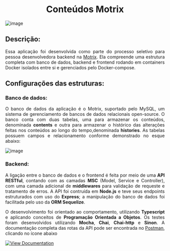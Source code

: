 # <h1 align="center"> Conteúdos Motrix </h1>

![image](https://user-images.githubusercontent.com/98190806/198351437-58e88e9d-e01b-4f66-b457-98aaaf092156.png)

## Descrição:

<p align="justify">Essa aplicação foi desenvolvida como parte do processo seletivo para pessoa desenvolvedora backend na <a href="https://www.motrix.global/#topo" >Motrix</a>. Ela compreende uma estrutura completa com banco de dados, backend e frontend rodando em containers Docker isolados entre si e gerenciados pelo Docker-compose.</p>

## Configurações das estruturas:

### Banco de dados:

<p align="justify">O banco de dados da aplicação é o Motrix, suportado pelo MySQL, um sistema de gerenciamento de bancos de dados relacionais open-source. O banco conta com duas tabelas, uma para armazenar os conteúdos, denominada <strong>contents</strong> e outra para armazenar o histórico das alterações feitas nos conteúdos ao longo do tempo,denominada <strong>histories</strong>. As tabelas possuem campos e relacionamento conforme demonstrado no esque abaixo: </p>

![image](https://user-images.githubusercontent.com/98190806/198350462-024589a1-8c00-4c0c-ad4f-3c0ba390ff93.png)

### Backend:

<p align="justify">A ligação entre o banco de dados e o frontend é feita por meio de uma <strong>API RESTful</strong>, contando com as camadas <strong>MSC</strong> (Model, Service e Controller), com uma camada adicional de <strong>middlewares</strong> para validação de requeste e tratamento de erros. A API foi contruída em <strong>Node.js</strong> e teve seus endpoints estruturados com uso do <strong>Express</strong>; a manipulação do banco de dados foi facilitada pelo uso da <strong>ORM Sequelize</strong>.</p>
<p align="justify">O desenvolvimento foi orientado ao comportamento, utilizando <strong>Typescript</strong> e aplicando conceitos de <strong>Programação Orientada a Objetos</strong>. Os testes foram desenvolvidos utilizando <strong>Mocha</strong>, <strong>Chai</strong>, <strong>Chai-http</strong> e <strong>Sinon</strong>. A documentação completa das rotas da API pode ser encontrada no <a href="https://www.postman.com/" >Postman</a>, clicando no ícone abaixo</p>

[![View Documentation](https://run.pstmn.io/button.svg)](https://documenter.getpostman.com/view/22527230/2s84LF4bz7)

